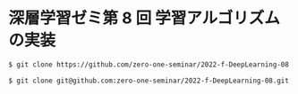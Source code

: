 # 深層学習ゼミ第 8 回 学習アルゴリズムの実装

```bash
$ git clone https://github.com/zero-one-seminar/2022-f-DeepLearning-08.git

$ git clone git@github.com:zero-one-seminar/2022-f-DeepLearning-08.git
```
